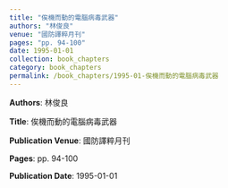 ```yaml
---
title: "俟機而動的電腦病毒武器"
authors: "林俊良"
venue: "國防譯粹月刊"
pages: "pp. 94-100"
date: 1995-01-01
collection: book_chapters
category: book_chapters
permalink: /book_chapters/1995-01-俟機而動的電腦病毒武器
---
```


**Authors**: 林俊良

**Title**: 俟機而動的電腦病毒武器

**Publication Venue**: 國防譯粹月刊

**Pages**: pp. 94-100

**Publication Date**: 1995-01-01
